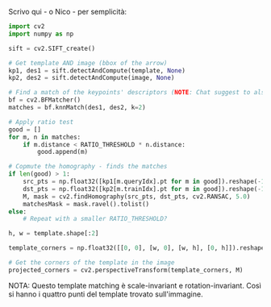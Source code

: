 Scrivo qui - o Nico - per semplicità:

```python
import cv2
import numpy as np

sift = cv2.SIFT_create()

# Get template AND image (bbox of the arrow)
kp1, des1 = sift.detectAndCompute(template, None)
kp2, des2 = sift.detectAndCompute(image, None)

# Find a match of the keypoints' descriptors (NOTE: Chat suggest to also use FLANN)
bf = cv2.BFMatcher()
matches = bf.knnMatch(des1, des2, k=2)

# Apply ratio test
good = []
for m, n in matches:
    if m.distance < RATIO_THRESHOLD * n.distance:
        good.append(m)

# Copmute the homography - finds the matches
if len(good) > 1:
    src_pts = np.float32([kp1[m.queryIdx].pt for m in good]).reshape(-1, 1, 2)
    dst_pts = np.float32([kp2[m.trainIdx].pt for m in good]).reshape(-1, 1, 2)
    M, mask = cv2.findHomography(src_pts, dst_pts, cv2.RANSAC, 5.0)
    matchesMask = mask.ravel().tolist()
else:
    # Repeat with a smaller RATIO_THRESHOLD?

h, w = template.shape[:2]

template_corners = np.float32([[0, 0], [w, 0], [w, h], [0, h]]).reshape(-1, 1, 2)

# Get the corners of the template in the image
projected_corners = cv2.perspectiveTransform(template_corners, M)
```

NOTA: Questo template matching è scale-invariant e rotation-invariant. Così si hanno i quattro punti del template trovato sull'immagine.